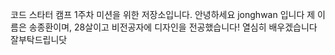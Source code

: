 코드 스타터 캠프 1주차 미션을 위한 저장소입니다.
안녕하세요 jonghwan 입니다
제 이름은 송종환이며, 28살이고 비전공자에 디자인을 전공했습니다!
열심히 배우겠습니다 잘부탁드립니닷
